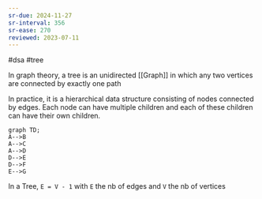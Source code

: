 ```yaml
---
sr-due: 2024-11-27
sr-interval: 356
sr-ease: 270
reviewed: 2023-07-11
---
```


#dsa #tree

In graph theory, a tree is an unidirected [[Graph]] in which any two vertices are connected by exactly one path

In practice, it is a hierarchical data structure consisting of nodes connected by edges. Each node can have multiple children and each of these children can have their own children.

```mermaid
graph TD;
A-->B
A-->C
A-->D
D-->E
D-->F
E-->G
```

In a Tree, `E = V - 1` with `E` the nb of edges and `V` the nb of vertices

